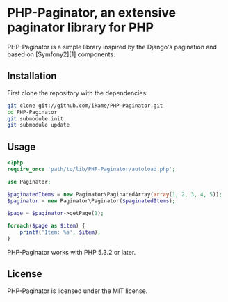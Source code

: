 # PHP-Paginator, an extensive paginator library for PHP

PHP-Paginator is a simple library inspired by the Django's pagination and based on
[Symfony2][1] components.

## Installation

First clone the repository with the dependencies:

```sh
git clone git://github.com/ikame/PHP-Paginator.git
cd PHP-Paginator
git submodule init
git submodule update
```

## Usage

```php
<?php
require_once 'path/to/lib/PHP-Paginator/autoload.php';

use Paginator;

$paginatedItems = new Paginator\PaginatedArray(array(1, 2, 3, 4, 5));
$paginator = new Paginator\Paginator($paginatedItems);

$page = $paginator->getPage(1);

foreach($page as $item) {
	printf('Item: %s', $item);
}
```

PHP-Paginator works with PHP 5.3.2 or later.


## License

PHP-Paginator is licensed under the MIT license.
